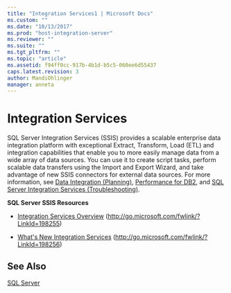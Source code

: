 ```yaml
---
title: "Integration Services1 | Microsoft Docs"
ms.custom: ""
ms.date: "10/13/2017"
ms.prod: "host-integration-server"
ms.reviewer: ""
ms.suite: ""
ms.tgt_pltfrm: ""
ms.topic: "article"
ms.assetid: f94ff0cc-917b-4b1d-b5c5-060ee6d55437
caps.latest.revision: 3
author: MandiOhlinger
manager: anneta
---
```

# Integration Services
SQL Server Integration Services (SSIS) provides a scalable enterprise data integration platform with exceptional Extract, Transform, Load (ETL) and integration capabilities that enable you to more easily manage data from a wide array of data sources. You can use it to create script tasks, perform scalable data transfers using the Import and Export Wizard, and take advantage of new SSIS connectors for external data sources. For more information, see [Data Integration (Planning)](../Topic/Data%20Integration%20\(Planning\)2.md), [Performance for DB2](../Topic/Performance%20for%20DB2.md), and [SQL Server Integration Services (Troubleshooting)](../Topic/SQL%20Server%20Integration%20Services%20\(Troubleshooting\)2.md).  
  
 **SQL Server SSIS Resources**  
  
-   [Integration Services Overview](http://go.microsoft.com/fwlink/?LinkId=198255) (http://go.microsoft.com/fwlink/?LinkId=198255)  
  
-   [What's New Integration Services](http://go.microsoft.com/fwlink/?LinkId=198256) (http://go.microsoft.com/fwlink/?LinkId=198256)  
  
## See Also  
 [SQL Server](../core/sql-server.md)